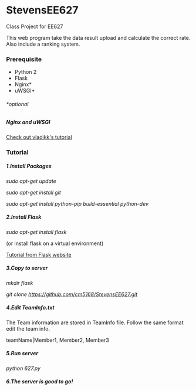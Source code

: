 # StevensEE627
Class Project for EE627

This web program take the data result upload and calculate the correct rate. Also include a ranking system.

### Prerequisite
* Python 2
* Flask
* Nginx*
* uWSGI*

###### *optional

##### Nginx and uWSGI 
[Check out vladikk's tutorial](http://vladikk.com/2013/09/12/serving-flask-with-nginx-on-ubuntu/)

### Tutorial

##### 1.Install Packages

_sudo apt-get update_

_sudo apt-get install git_

_sudo apt-get install python-pip build-essential python-dev_


##### 2.Install Flask

_sudo apt-get install flask_

(or install flask on a virtual environment)

[Tutorial from Flask website](http://flask.pocoo.org/docs/0.10/installation/)


##### 3.Copy to server

_mkdir flask_

_git clone https://github.com/cm5168/StevensEE627.git_


##### 4.Edit TeamInfo.txt

The Team information are stored in TeamInfo file. Follow the same format edit the team info.

teamName|Member1, Member2, Member3


##### 5.Run server

_python 627.py_


##### 6.The server is good to go!



